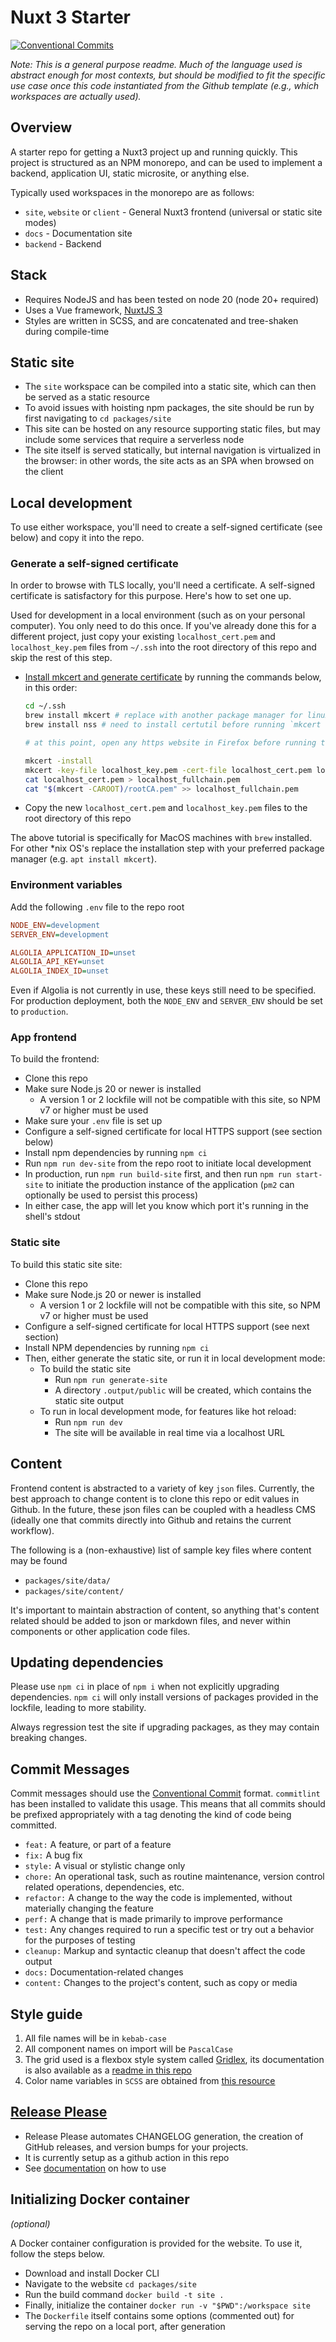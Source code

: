 # Nuxt 3 Starter

[![Conventional Commits](https://img.shields.io/badge/Conventional%20Commits-1.0.0-%23FE5196?logo=conventionalcommits&logoColor=white)](https://conventionalcommits.org)

_Note: This is a general purpose readme. Much of the language used is abstract enough for most contexts, but should be modified to fit the specific use case once this code instantiated from the Github template (e.g., which workspaces are actually used)._


## Overview

A starter repo for getting a Nuxt3 project up and running quickly. This project is structured as an NPM monorepo, and can be used to implement a backend, application UI, static microsite, or anything else.

Typically used workspaces in the monorepo are as follows:

- `site`, `website` or `client` - General Nuxt3 frontend (universal or static site modes)
- `docs` - Documentation site
- `backend` - Backend


## Stack

- Requires NodeJS and has been tested on node 20 (node 20+ required)
- Uses a Vue framework, [NuxtJS 3](https://nuxtjs.org/)
- Styles are written in SCSS, and are concatenated and tree-shaken during compile-time


## Static site

- The `site` workspace can be compiled into a static site, which can then be served as a static resource
- To avoid issues with hoisting npm packages, the site should be run by first navigating to `cd packages/site`
- This site can be hosted on any resource supporting static files, but may include some services that require a serverless node
- The site itself is served statically, but internal navigation is virtualized in the browser: in other words, the site acts as an SPA when browsed on the client


## Local development

To use either workspace, you'll need to create a self-signed certificate (see below) and copy it into the repo.


### Generate a self-signed certificate

In order to browse with TLS locally, you'll need a certificate. A self-signed certificate is satisfactory for this purpose. Here's how to set one up.

Used for development in a local environment (such as on your personal computer). You only need to do this once. If you've already done this for a different project, just copy your existing `localhost_cert.pem` and `localhost_key.pem` files from `~/.ssh` into the root directory of this repo and skip the rest of this step.

- [Install mkcert and generate certificate](https://github.com/FiloSottile/mkcert) by running the commands below, in this order:
  ```zsh
  cd ~/.ssh
  brew install mkcert # replace with another package manager for linux distro
  brew install nss # need to install certutil before running `mkcert -install` so the CA can be automatically installed in Firefox

  # at this point, open any https website in Firefox before running the below commands

  mkcert -install
  mkcert -key-file localhost_key.pem -cert-file localhost_cert.pem localhost 127.0.0.1
  cat localhost_cert.pem > localhost_fullchain.pem
  cat "$(mkcert -CAROOT)/rootCA.pem" >> localhost_fullchain.pem
  ```
- Copy the new `localhost_cert.pem` and `localhost_key.pem` files to the root directory of this repo

The above tutorial is specifically for MacOS machines with `brew` installed. For other \*nix OS's replace the installation step with your preferred package manager (e.g. `apt install mkcert`).


### Environment variables

Add the following `.env` file to the repo root

```ini
NODE_ENV=development
SERVER_ENV=development

ALGOLIA_APPLICATION_ID=unset
ALGOLIA_API_KEY=unset
ALGOLIA_INDEX_ID=unset
```

Even if Algolia is not currently in use, these keys still need to be specified.
For production deployment, both the `NODE_ENV` and `SERVER_ENV` should be set to `production`.


### App frontend
To build the frontend:
- Clone this repo
- Make sure Node.js 20 or newer is installed
  - A version 1 or 2 lockfile will not be compatible with this site, so NPM v7 or higher must be used
- Make sure your `.env` file is set up
- Configure a self-signed certificate for local HTTPS support (see section below)
- Install npm dependencies by running `npm ci`
- Run `npm run dev-site` from the repo root to initiate local development
- In production, run `npm run build-site` first, and then run `npm run start-site` to initiate the production instance of the application (`pm2` can optionally be used to persist this process)
- In either case, the app will let you know which port it's running in the shell's stdout


### Static site
To build this static site site:
- Clone this repo
- Make sure Node.js 20 or newer is installed
  - A version 1 or 2 lockfile will not be compatible with this site, so NPM v7 or higher must be used
- Configure a self-signed certificate for local HTTPS support (see next section)
- Install NPM dependencies by running `npm ci`
- Then, either generate the static site, or run it in local development mode:
  - To build the static site
    - Run `npm run generate-site`
    - A directory `.output/public` will be created, which contains the static site output
  - To run in local development mode, for features like hot reload:
    - Run `npm run dev`
    - The site will be available in real time via a localhost URL


## Content

Frontend content is abstracted to a variety of key `json` files. Currently, the best approach to change content is to clone this repo or edit values in Github. In the future, these json files can be coupled with a headless CMS (ideally one that commits directly into Github and retains the current workflow).

The following is a (non-exhaustive) list of sample key files where content may be found

- `packages/site/data/`
- `packages/site/content/`

It's important to maintain abstraction of content, so anything that's content related should be added to json or markdown files, and never within components or other application code files.


## Updating dependencies

Please use `npm ci` in place of `npm i` when not explicitly upgrading dependencies. `npm ci` will only install versions of packages provided in the lockfile, leading to more stability.

Always regression test the site if upgrading packages, as they may contain breaking changes.


## Commit Messages

Commit messages should use the [Conventional Commit](https://www.conventionalcommits.org/en/v1.0.0/) format. `commitlint` has been installed to validate this usage. This means that all commits should be prefixed appropriately with a tag denoting the kind of code being committed.

- `feat:` A feature, or part of a feature
- `fix:` A bug fix
- `style:` A visual or stylistic change only
- `chore:` An operational task, such as routine maintenance, version control related operations, dependencies, etc.
- `refactor:` A change to the way the code is implemented, without materially changing the feature
- `perf:` A change that is made primarily to improve performance
- `test:` Any changes required to run a specific test or try out a behavior for the purposes of testing
- `cleanup:` Markup and syntactic cleanup that doesn't affect the code output
- `docs:` Documentation-related changes
- `content:` Changes to the project's content, such as copy or media


## Style guide

1. All file names will be in `kebab-case`
2. All component names on import will be `PascalCase`
3. The grid used is a flexbox style system called [Gridlex](https://gridlex.devlint.fr/), its documentation is also available as a [readme in this repo](packages/site/assets/scss/grid/README.md)
4. Color name variables in `SCSS` are obtained from [this resource](https://chir.ag/projects/name-that-color/)


## [Release Please](https://github.com/googleapis/release-please)

- Release Please automates CHANGELOG generation, the creation of GitHub releases, and version bumps for your projects. 
- It is currently setup as a github action in this repo
- See [documentation](https://github.com/googleapis/release-please) on how to use


## Initializing Docker container
_(optional)_

 A Docker container configuration is provided for the website. To use it, follow the steps below.

- Download and install Docker CLI
- Navigate to the website `cd packages/site`
- Run the build command `docker build -t site .`
- Finally, initialize the container `docker run -v "$PWD":/workspace site`
- The `Dockerfile` itself contains some options (commented out) for serving the repo on a local port, after generation
